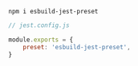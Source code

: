 ```
npm i esbuild-jest-preset
```

```js
// jest.config.js

module.exports = {
    preset: 'esbuild-jest-preset',
}
```
